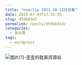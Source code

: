 ```yaml
---
title: "noaclip 2021.10-12月合集"
date: 2025-07-03T17:32:35
slug: d59b83e3
permalink: /posts/d59b83e3/
categories:
  - 未分类
tags:
  - wordpress
---
```


![图片[1]-歪歪的耽美资源站](/images/wp/d59b83e3-b1302086.jpg)
